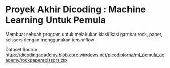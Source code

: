 # Proyek Akhir Dicoding : Machine Learning Untuk Pemula
Membuat sebuah program untuk melakukan klasifikasi gambar rock, paper, scissors dengan menggunakan tensorflow

Dataset Source : https://dicodingacademy.blob.core.windows.net/picodiploma/ml_pemula_academy/rockpaperscissors.zip

